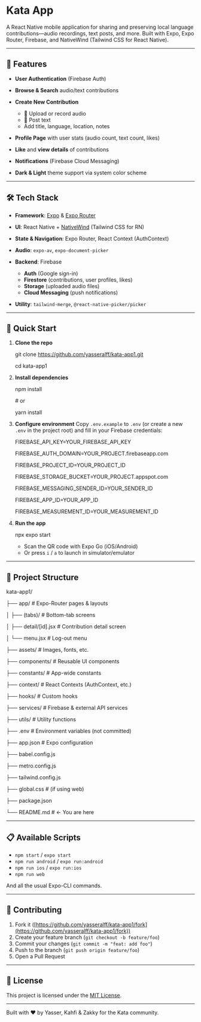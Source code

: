 # Kata App

A React Native mobile application for sharing and preserving local language contributions—audio recordings, text posts, and more. Built with Expo, Expo Router, Firebase, and NativeWind (Tailwind CSS for React Native).

---

## 📱 Features

* **User Authentication** (Firebase Auth)  
    
* **Browse & Search** audio/text contributions  
    
* **Create New Contribution**  
    
  * 🎤 Upload or record audio  
  * 📝 Post text  
  * Add title, language, location, notes


* **Profile Page** with user stats (audio count, text count, likes)  
    
* **Like** and **view details** of contributions  
    
* **Notifications** (Firebase Cloud Messaging)  
    
* **Dark & Light** theme support via system color scheme

---

## 🛠 Tech Stack

* **Framework**: [Expo](https://expo.dev/) & [Expo Router](https://expo.github.io/router/)  
    
* **UI**: React Native \+ [NativeWind](https://www.nativewind.dev/) (Tailwind CSS for RN)  
    
* **State & Navigation**: Expo Router, React Context (AuthContext)  
    
* **Audio**: `expo-av`, `expo-document-picker`  
    
* **Backend**: Firebase  
    
  * **Auth** (Google sign-in)  
  * **Firestore** (contributions, user profiles, likes)  
  * **Storage** (uploaded audio files)  
  * **Cloud Messaging** (push notifications)


* **Utility**: `tailwind-merge`, `@react-native-picker/picker`

---

## 🚀 Quick Start

1. **Clone the repo**  
     
   git clone https://github.com/yasseralff/kata-app1.git  
     
   cd kata-app1  
     
2. **Install dependencies**  
     
   npm install  
     
   \# or  
     
   yarn install  
     
3. **Configure environment** Copy `.env.example` to `.env` (or create a new `.env` in the project root) and fill in your Firebase credentials:  
     
   FIREBASE\_API\_KEY=YOUR\_FIREBASE\_API\_KEY  
     
   FIREBASE\_AUTH\_DOMAIN=YOUR\_PROJECT.firebaseapp.com  
     
   FIREBASE\_PROJECT\_ID=YOUR\_PROJECT\_ID  
     
   FIREBASE\_STORAGE\_BUCKET=YOUR\_PROJECT.appspot.com  
     
   FIREBASE\_MESSAGING\_SENDER\_ID=YOUR\_SENDER\_ID  
     
   FIREBASE\_APP\_ID=YOUR\_APP\_ID  
     
   FIREBASE\_MEASUREMENT\_ID=YOUR\_MEASUREMENT\_ID  
     
4. **Run the app**  
     
   npx expo start  
     
   * Scan the QR code with Expo Go (iOS/Android)  
   * Or press `i` / `a` to launch in simulator/emulator

---

## 📂 Project Structure

kata-app1/

├── app/                   \# Expo-Router pages & layouts

│   ├── (tabs)/            \# Bottom-tab screens

│   ├── detail/\[id\].jsx    \# Contribution detail screen

│   └── menu.jsx           \# Log-out menu

├── assets/                \# Images, fonts, etc.

├── components/            \# Reusable UI components

├── constants/             \# App-wide constants

├── context/               \# React Contexts (AuthContext, etc.)

├── hooks/                 \# Custom hooks

├── services/              \# Firebase & external API services

├── utils/                 \# Utility functions

├── .env                   \# Environment variables (not committed)

├── app.json               \# Expo configuration

├── babel.config.js

├── metro.config.js

├── tailwind.config.js

├── global.css             \# (if using web)

├── package.json

└── README.md              \# ← You are here

---

## 📋 Available Scripts

* `npm start` / `expo start`  
* `npm run android` / `expo run:android`  
* `npm run ios` / `expo run:ios`  
* `npm run web`

And all the usual Expo-CLI commands.

---

## 🤝 Contributing

1. Fork it ([https://github.com/yasseralff/kata-app1/fork](https://github.com/yasseralff/kata-app1/fork))  
2. Create your feature branch (`git checkout -b feature/foo`)  
3. Commit your changes (`git commit -m "feat: add foo"`)  
4. Push to the branch (`git push origin feature/foo`)  
5. Open a Pull Request

---

## 📄 License

This project is licensed under the [MIT License](http://LICENSE).

---

Built with ❤️ by Yasser, Kahfi & Zakky for the Kata community.  

